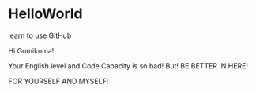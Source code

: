 # HelloWorld
learn to use GitHub

Hi Gomikuma!
  
  Your English level and Code Capacity is so bad!
  But!
  BE BETTER IN HERE!
  
  FOR YOURSELF AND MYSELF!
